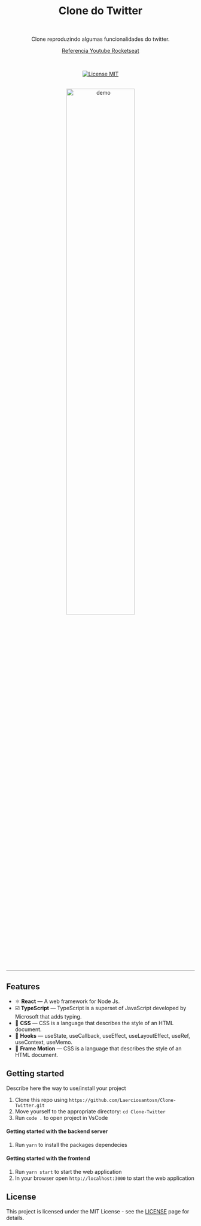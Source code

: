 <div align="center">

  <br>

  <h1>Clone do Twitter  </h1>
  <br>
</div>


<p align="center">Clone reproduzindo algumas funcionalidades do twitter.</p>

<div align="center">

[Referencia Youtube Rocketseat](https://www.youtube.com/watch?v=K-8z_4xvT3o&feature=youtu.be)

</div>


<br>


<p align="center">
  <a href="https://opensource.org/licenses/MIT">
    <img src="https://img.shields.io/badge/License-MIT-blue.svg" alt="License MIT">
  </a>
</p>

<br>

<div align="center">
  <img src="./public/Twitter.gif" alt="demo" width="60%">
</div>

<hr />

## Features

- ⚛️ **React** — A web framework for Node Js.
- ☑️ **TypeScript** — TypeScript is a superset of JavaScript developed by Microsoft that adds typing.
- 📘 **CSS** — CSS is a language that describes the style of an HTML document.
- 📘 **Hooks** — useState, useCallback, useEffect, useLayoutEffect, useRef, useContext, useMemo.
- 📘 **Frame Motion** — CSS is a language that describes the style of an HTML document.

## Getting started

Describe here the way to use/install your project

1. Clone this repo using `https://github.com/Laerciosantosn/Clone-Twitter.git`
2. Move yourself to the appropriate directory: `cd Clone-Twitter`<br />
3. Run `code .` to open project in VsCode<br />

#### Getting started with the backend server

1. Run `yarn` to install the packages dependecies

#### Getting started with the frontend

1. Run `yarn start` to start the web application
2. In your browser open `http://localhost:3000` to start the web application



## License

This project is licensed under the MIT License - see the [LICENSE](https://opensource.org/licenses/MIT) page for details.
